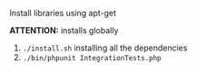 Install libraries using apt-get

**ATTENTION:** installs globally

1. `./install.sh` installing all the dependencies
2. `./bin/phpunit IntegrationTests.php`
